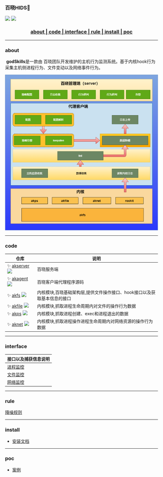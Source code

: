 ###  百晓HIDS👋
<p>
  <img src="https://img.shields.io/github/stars/bx-sec/godSkills.svg?style=flat-square" />
  <img src="https://img.shields.io/github/license/bx-sec/godSkills?style=flat-square" />
</p>

<h3 align ="center"><a href="#about"> about </a>|<a href="#code">  code  </a>|<a href="#interface"> interface </a>|<a href="#rule"> rule </a>|<a href="#install"> install </a>|<a href="#poc"> poc </a></h3>

---
<h3 id="about"> about </h3>

​	**godSkills**是一款由 百晓团队开发维护的主机行为监测系统。基于内核hook行为采集主机侧进程行为、文件变动以及网络事件行为。
​	
<div>
<p align="center">
  <a  target="_blank">
    <img width="900" src="images/about.png">
  </a>
</p>
</div>

---
<h3 id="code"> code </h3>

| 仓库 | 说明 |
| ------------------------------------------------------------ | -------------- |
| ✨ [akserver](https://github.com/bx-sec/akserver)   ![](https://img.shields.io/github/stars/bx-sec/akserver) | 百晓服务端 |
| ✨ [akagent](https://github.com/bx-sec/akagent)   ![](https://img.shields.io/github/stars/bx-sec/akagent) | 百晓客户端代理程序源码 |
| ✨ [akfs](https://github.com/bx-sec/akfs)   ![](https://img.shields.io/github/stars/bx-sec/akfs) | 内核模块,百晓基础架构层,提供文件操作接口、hook接口以及获取基本信息的接口 |
| ✨ [akfile](https://github.com/bx-sec/akfile)   ![](https://img.shields.io/github/stars/bx-sec/akfile) | 内核模块,抓取进程生命周期内对文件的操作行为数据 |
| ✨ [akps](https://github.com/bx-sec/akps)   ![](https://img.shields.io/github/stars/bx-sec/akps) | 内核模块,抓取进程创建、exec和进程退出的数据 |
| ✨ [aknet](https://github.com/bx-sec/aknet)   ![](https://img.shields.io/github/stars/bx-sec/aknet) | 内核模块,抓取进程操作进程生命周期内对网络资源的操作行为数据 |

---
<h3 id="interface"> interface </h3>

| 接口以及捕获信息说明 |
| ------------------------------------------------------------ |
|[进程监控](https://www.yuque.com/zvqzmr/ntx0hm/zvz9s5)|
|[文件监控](https://www.yuque.com/zvqzmr/ntx0hm/gxlb5n)|
|[网络监控](https://www.yuque.com/zvqzmr/ntx0hm/ebxe9x)|


---
<h3 id="rule"> rule </h3>

[降噪规则](./rule.md)



---
<h3 id="install"> install </h3>

- [安装文档](https://www.yuque.com/zvqzmr/ntx0hm/qhqa6m)

---
<h3 id="poc"> poc </h3>

- [案例](https://www.yuque.com/zvqzmr/wwfguk)

